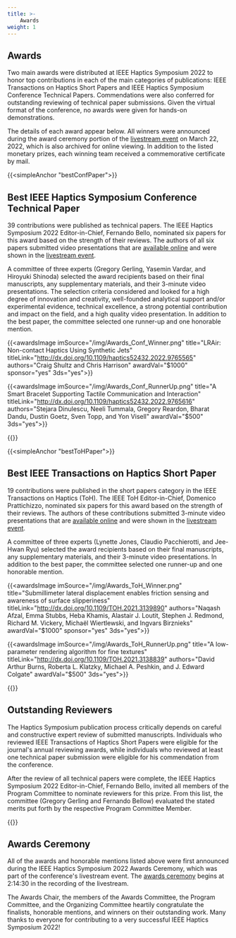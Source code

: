 ```yaml
---
title: >-
    Awards
weight: 1
---
```


## Awards
Two main awards were distributed at IEEE Haptics Symposium 2022 to honor top contributions in each of the main categories of publications: IEEE Transactions on Haptics Short Papers and IEEE Haptics Symposium Conference Technical Papers. Commendations were also conferred for outstanding reviewing of technical paper submissions. Given the virtual format of the conference, no awards were given for hands-on demonstrations.

The details of each award appear below. All winners were announced during the award ceremony portion of the [livestream event](https://youtu.be/hkRaVJbKHy8?t=8069) on March 22, 2022, which is also archived for online viewing. In addition to the listed monetary prizes, each winning team received a commemorative certificate by mail.

{{<simpleAnchor "bestConfPaper">}}
## Best IEEE Haptics Symposium Conference Technical Paper
39 contributions were published as technical papers. The IEEE Haptics Symposium 2022 Editor-in-Chief, Fernando Bello, nominated six papers for this award based on the strength of their reviews. The authors of all six papers submitted video presentations that are [available online](/program/VideoPresentations) and were shown in the [livestream event](https://youtu.be/hkRaVJbKHy8?t=8069).

A committee of three experts (Gregory Gerling, Yasemin Vardar, and Hiroyuki Shinoda) selected the award recipients based on their final manuscripts, any supplementary materials, and their 3-minute video presentations. The selection criteria considered and looked for a high degree of innovation and creativity, well-founded analytical support and/or experimental evidence, technical excellence, a strong potential contribution and impact on the field, and a high quality video presentation. In addition to the best paper, the committee selected one runner-up and one honorable mention.

{{<awardsImage imSource="/img/Awards_Conf_Winner.png" title="LRAir: Non-contact Haptics Using Synthetic Jets" titleLink="http://dx.doi.org/10.1109/haptics52432.2022.9765565" authors="Craig Shultz and Chris Harrison" awardVal="$1000" sponsor="yes" 3ds="yes">}}

{{<awardsImage imSource="/img/Awards_Conf_RunnerUp.png" title="A Smart Bracelet Supporting Tactile Communication and Interaction" titleLink="http://dx.doi.org/10.1109/haptics52432.2022.9765616" authors="Stejara Dinulescu, Neeli Tummala, Gregory Reardon, Bharat Dandu, Dustin Goetz, Sven Topp, and Yon Visell" awardVal="$500" 3ds="yes">}}

{{<awardsImage imSource="/img/Awards_Conf_HonMention.png" title="Chemical-induced Thermal Grill Illusion" titleLink="http://dx.doi.org/10.1109/haptics52432.2022.9765569" authors="Takumi Hamazaki, Miku Kaneda, Jianyao Zhang, Seitaro Kaneko, Hiroyuki Kajimoto" awardVal="$250">}}

{{<simpleAnchor "bestToHPaper">}}
## Best IEEE Transactions on Haptics Short Paper
19 contributions were published in the  short papers category in the IEEE Transactions on Haptics (ToH). The IEEE ToH Editor-in-Chief, Domenico Prattichizzo, nominated six papers for this award based on the strength of their reviews. The authors of these contributions submitted 3-minute video presentations that are [available online](/program/VideoPresentations) and were shown in the [livestream event](https://youtu.be/hkRaVJbKHy8?t=8069).

A committee of three experts (Lynette Jones, Claudio Pacchierotti, and Jee-Hwan Ryu) selected the award recipients based on their final manuscripts, any supplementary materials, and their 3-minute video presentations. In addition to the best paper, the committee selected one runner-up and one honorable mention.


{{<awardsImage imSource="/img/Awards_ToH_Winner.png" title="Submillimeter lateral displacement enables friction sensing and awareness of surface slipperiness" titleLink="http://dx.doi.org/10.1109/TOH.2021.3139890" authors="Naqash Afzal, Emma Stubbs, Heba Khamis, Alastair J. Loutit, Stephen J. Redmond, Richard M. Vickery, Michaël Wiertlewski, and Ingvars Birznieks" awardVal="$1000" sponsor="yes" 3ds="yes">}}


{{<awardsImage imSource="/img/Awards_ToH_RunnerUp.png" title="A low-parameter rendering algorithm for fine textures" titleLink="http://dx.doi.org/10.1109/TOH.2021.3138839" authors="David Arthur Burns, Roberta L. Klatzky, Michael A. Peshkin, and J. Edward Colgate" awardVal="$500" 3ds="yes">}}


{{<awardsImage imSource="/img/Awards_ToH_HonMention.png" title="Evaluation of Vibrotactile Output from a Rotating Motor Actuator" titleLink="http://dx.doi.org/10.1109/TOH.2021.3138867" authors="Ravali Gourishetti and Katherine J. Kuchenbecker" awardVal="$250">}}

## Outstanding Reviewers
The Haptics Symposium publication process critically depends on careful and constructive expert review of submitted manuscripts. Individuals who reviewed IEEE Transactions of Haptics Short Papers were eligible for the journal's annual reviewing awards, while individuals who reviewed at least one technical paper submission were eligible for his commendation from the conference. 

After the review of all technical papers were complete, the IEEE Haptics Symposium 2022 Editor-in-Chief, Fernando Bello, invited all members of the Program Committee to nominate reviewers for this prize. From this list, the committee (Gregory Gerling and Fernando Bellow) evaluated the stated merits put forth by the respective Program Committee Member.

{{<awardsImage imSource="/img/Awards_Reviewers.png" r1="Rupert Hölzl, University of Mannheim, Germany" r2="Daria Trinitatova, Skolkovo Inst. Sci & Tech., Russia" r3="Thomas Howard, Univ of Rennes, Inria, CNRS, France" awardVal="Each outstanding reviewer received a $100">}}

## Awards Ceremony
All of the awards and honorable mentions listed above were first announced during the IEEE Haptics Symposium 2022 Awards Ceremony, which was part of the conference's livestream event. The [awards ceremony](https://youtu.be/hkRaVJbKHy8?t=8069) begins at 2:14:30 in the recording of the livestream.

The Awards Chair, the members of the Awards Committee, the Program Committee, and the Organizing Committee heartily congratulate the finalists, honorable mentions, and winners on their outstanding work. Many thanks to everyone for contributing to a very successful IEEE Haptics Symposium 2022!

